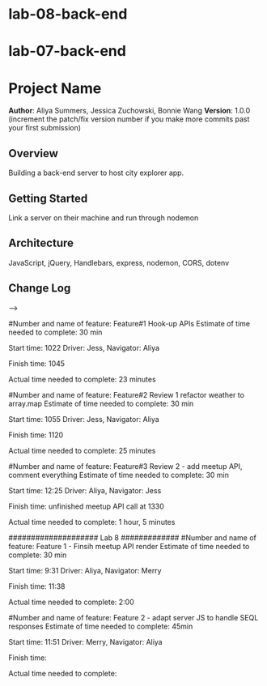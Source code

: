 # lab-08-back-end
# lab-07-back-end
# Project Name

**Author**: Aliya Summers, Jessica Zuchowski, Bonnie Wang
**Version**: 1.0.0 (increment the patch/fix version number if you make more commits past your first submission)

## Overview
Building a back-end server to host city explorer app.

## Getting Started
Link a server on their machine and run through nodemon

## Architecture
JavaScript, jQuery, Handlebars, express, nodemon, CORS, dotenv

## Change Log
<!-- Use this area to document the iterative changes made to your application as each feature is successfully implemented. Use time stamps. Here's an examples:

01-01-2001 4:59pm - Application now has a fully-functional express server, with a GET route for the location resource.

## Credits and Collaborations
<!-- Give credit (and a link) to other people or resources that helped you build this application. -->
-->

#Number and name of feature: Feature#1 Hook-up APIs
Estimate of time needed to complete: 30 min

Start time: 1022
Driver: Jess, Navigator: Aliya

Finish time: 1045

Actual time needed to complete: 23 minutes


#Number and name of feature: Feature#2 Review 1 refactor weather to array.map
Estimate of time needed to complete: 30 min

Start time: 1055
Driver: Jess, Navigator: Aliya

Finish time: 1120

Actual time needed to complete: 25 minutes

#Number and name of feature: Feature#3 Review 2 - add meetup API, comment everything
Estimate of time needed to complete: 30 min

Start time: 12:25
Driver: Aliya, Navigator: Jess

Finish time: unfinished meetup API call at 1330

Actual time needed to complete: 1 hour, 5 minutes


#################### Lab 8 #############
#Number and name of feature: Feature 1 - Finsih meetup API render
Estimate of time needed to complete: 30 min

Start time: 9:31
Driver: Aliya, Navigator: Merry

Finish time: 11:38

Actual time needed to complete: 2:00

#Number and name of feature: Feature 2 - adapt server JS to handle SEQL responses
Estimate of time needed to complete: 45min

Start time: 11:51
Driver: Merry, Navigator: Aliya

Finish time: 

Actual time needed to complete: 
